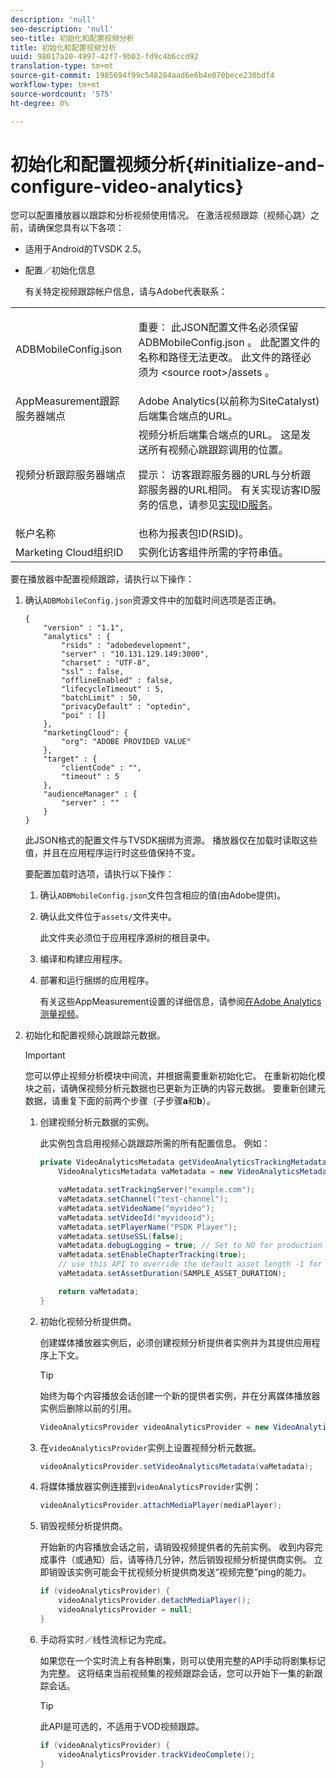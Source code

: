 ```yaml
---
description: 'null'
seo-description: 'null'
seo-title: 初始化和配置视频分析
title: 初始化和配置视频分析
uuid: 98017a20-4997-42f7-9b03-fd9c4b6ccd92
translation-type: tm+mt
source-git-commit: 1985694f99c548284aad6e6b4e070bece230bdf4
workflow-type: tm+mt
source-wordcount: '575'
ht-degree: 0%

---
```



# 初始化和配置视频分析{#initialize-and-configure-video-analytics}

您可以配置播放器以跟踪和分析视频使用情况。
在激活视频跟踪（视频心跳）之前，请确保您具有以下各项：

* 适用于Android的TVSDK 2.5。
* 配置／初始化信息

   有关特定视频跟踪帐户信息，请与Adobe代表联系：

<table id="table_3565328ABBEE4605A92EAE1ADE5D6F84"> 
 <tbody> 
  <tr> 
   <td colname="col1"> <span class="filepath"> ADBMobileConfig.json  </span> </td> 
   <td colname="col2"> <p>重要： 此JSON配置文件名必须保留<span class="filepath"> ADBMobileConfig.json </span>。 此配置文件的名称和路径无法更改。 此文件的路径必须为<span class="filepath"> &lt;source root&gt;/assets </span>。 </p> </td> 
  </tr> 
  <tr> 
   <td colname="col1"> AppMeasurement跟踪服务器端点 </td> 
   <td colname="col2"> Adobe Analytics(以前称为SiteCatalyst)后端集合端点的URL。 </td> 
  </tr> 
  <tr> 
   <td colname="col1"> 视频分析跟踪服务器端点 </td> 
   <td colname="col2"> 视频分析后端集合端点的URL。 这是发送所有视频心跳跟踪调用的位置。 <p>提示： 访客跟踪服务器的URL与分析跟踪服务器的URL相同。 有关实现访客ID服务的信息，请参见<a href="https://marketing.adobe.com/resources/help/en_US/mcvid/mcvid-setup-target.html" format="html" scope="external">实现ID服务</a>。 </p> </td> 
  </tr> 
  <tr> 
   <td colname="col1"> 帐户名称 </td> 
   <td colname="col2"> 也称为报表包ID(RSID)。 </td> 
  </tr> 
  <tr> 
   <td colname="col1"> Marketing Cloud组织ID </td> 
   <td colname="col2"> 实例化访客组件所需的字符串值。 </td> 
  </tr> 
 </tbody> 
</table>

要在播放器中配置视频跟踪，请执行以下操作：

1. 确认`ADBMobileConfig.json`资源文件中的加载时间选项是否正确。

   ```
   { 
       "version" : "1.1", 
       "analytics" : { 
           "rsids" : "adobedevelopment", 
           "server" : "10.131.129.149:3000", 
           "charset" : "UTF-8", 
           "ssl" : false, 
           "offlineEnabled" : false, 
           "lifecycleTimeout" : 5, 
           "batchLimit" : 50, 
           "privacyDefault" : "optedin", 
           "poi" : [] 
       }, 
       "marketingCloud": { 
           "org": "ADOBE PROVIDED VALUE"  
       }, 
       "target" : { 
           "clientCode" : "", 
           "timeout" : 5 
       }, 
       "audienceManager" : { 
           "server" : "" 
       } 
   }
   ```

   此JSON格式的配置文件与TVSDK捆绑为资源。 播放器仅在加载时读取这些值，并且在应用程序运行时这些值保持不变。

   要配置加载时选项，请执行以下操作：


   1. 确认`ADBMobileConfig.json`文件包含相应的值(由Adobe提供)。
   1. 确认此文件位于`assets/`文件夹中。

      此文件夹必须位于应用程序源树的根目录中。

   1. 编译和构建应用程序。
   1. 部署和运行捆绑的应用程序。

      有关这些AppMeasurement设置的详细信息，请参阅[在Adobe Analytics测量视频](https://marketing.adobe.com/resources/help/en_US/sc/appmeasurement/video/)。

1. 初始化和配置视频心跳跟踪元数据。

   >[!IMPORTANT]
   >
   >您可以停止视频分析模块中间流，并根据需要重新初始化它。 在重新初始化模块之前，请确保视频分析元数据也已更新为正确的内容元数据。 要重新创建元数据，请重复下面的前两个步骤（子步骤&#x200B;**a**&#x200B;和&#x200B;**b**）。

   1. 创建视频分析元数据的实例。

      此实例包含启用视频心跳跟踪所需的所有配置信息。 例如：

      ```java
      private VideoAnalyticsMetadata getVideoAnalyticsTrackingMetadata() { 
          VideoAnalyticsMetadata vaMetadata = new VideoAnalyticsMetadata(); 
      
          vaMetadata.setTrackingServer("example.com"); 
          vaMetadata.setChannel("test-channel"); 
          vaMetadata.setVideoName("myvideo"); 
          vaMetadata.setVideoId("myvideoid"); 
          vaMetadata.setPlayerName("PSDK Player"); 
          vaMetadata.setUseSSL(false); 
          vaMetadata.debugLogging = true; // Set to NO for production deployment. 
          vaMetadata.setEnableChapterTracking(true); 
          // use this API to override the default asset length -1 for live streams 
          vaMetadata.setAssetDuration(SAMPLE_ASSET_DURATION); 
      
          return vaMetadata; 
      }
      ```

   1. 初始化视频分析提供商。

      创建媒体播放器实例后，必须创建视频分析提供者实例并为其提供应用程序上下文。

      >[!TIP]
      >
      >始终为每个内容播放会话创建一个新的提供者实例，并在分离媒体播放器实例后删除以前的引用。

      ```java
      VideoAnalyticsProvider videoAnalyticsProvider = new VideoAnalyticsProvider(appContext); 
      ```

   1. 在`videoAnalyticsProvider`实例上设置视频分析元数据。

      ```java
      videoAnalyticsProvider.setVideoAnalyticsMetadata(vaMetadata);
      ```

   1. 将媒体播放器实例连接到`videoAnalyticsProvider`实例：

      ```java
      videoAnalyticsProvider.attachMediaPlayer(mediaPlayer); 
      ```

   1. 销毁视频分析提供商。

      开始新的内容播放会话之前，请销毁视频提供者的先前实例。 收到内容完成事件（或通知）后，请等待几分钟，然后销毁视频分析提供商实例。 立即销毁该实例可能会干扰视频分析提供商发送“视频完整”ping的能力。

      ```java
      if (videoAnalyticsProvider) { 
          videoAnalyticsProvider.detachMediaPlayer(); 
          videoAnalyticsProvider = null; 
      }
      ```

   1. 手动将实时／线性流标记为完成。

      如果您在一个实时流上有各种剧集，则可以使用完整的API手动将剧集标记为完整。 这将结束当前视频集的视频跟踪会话，您可以开始下一集的新跟踪会话。

      >[!TIP]
      >
      >此API是可选的，不适用于VOD视频跟踪。

      ```java
      if (videoAnalyticsProvider) { 
          videoAnalyticsProvider.trackVideoComplete();    
      }
      ```

